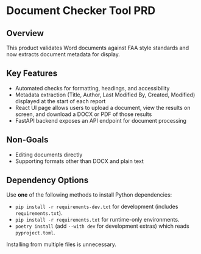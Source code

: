 # Document Checker Tool PRD

## Overview
This product validates Word documents against FAA style standards and now
extracts document metadata for display.

## Key Features
- Automated checks for formatting, headings, and accessibility
- Metadata extraction (Title, Author, Last Modified By, Created, Modified)
  displayed at the start of each report
- React UI page allows users to upload a document, view the results on screen,
  and download a DOCX or PDF of those results
- FastAPI backend exposes an API endpoint for document processing

## Non-Goals
- Editing documents directly
- Supporting formats other than DOCX and plain text

## Dependency Options
Use **one** of the following methods to install Python dependencies:

- `pip install -r requirements-dev.txt` for development (includes
  `requirements.txt`).
- `pip install -r requirements.txt` for runtime-only environments.
- `poetry install` (add `--with dev` for development extras) which reads
  `pyproject.toml`.

Installing from multiple files is unnecessary.

